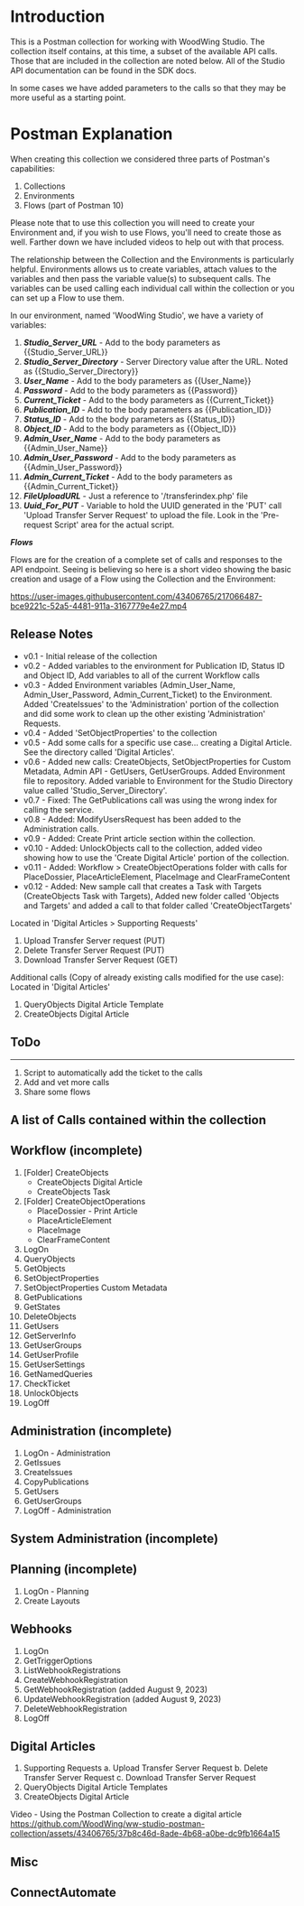 # Introduction
This is a Postman collection for working with WoodWing Studio. The collection itself contains, at this time, a subset of the available API calls. Those that are included in the collection are noted below. All of the Studio API documentation can be found in the SDK docs.

In some cases we have added parameters to the calls so that they may be more useful as a starting point.

# Postman Explanation

When creating this collection we considered three parts of Postman's capabilities:

1. Collections
2. Environments
3. Flows (part of Postman 10)

Please note that to use this collection you will need to create your Environment and, if you wish to use Flows, you'll need to create those as well. Farther down we have included videos to help out with that process.

The relationship between the Collection and the Environments is particularly helpful. Environments allows us to create variables, attach values to the variables and then pass the variable value(s) to subsequent calls. The variables can be used calling each individual call within the collection or you can set up a Flow to use them.

In our environment, named 'WoodWing Studio', we have a variety of variables:

1. ***Studio_Server_URL*** - Add to the body parameters as {{Studio_Server_URL}}
2. ***Studio_Server_Directory*** - Server Directory value after the URL. Noted as {{Studio_Server_Directory}}
3. ***User_Name*** - Add to the body parameters as {{User_Name}}
4. ***Password*** - Add to the body parameters as {{Password}}
5. ***Current_Ticket*** - Add to the body parameters as {{Current_Ticket}}
6. ***Publication_ID*** - Add to the body parameters as {{Publication_ID}}
7. ***Status_ID*** - Add to the body parameters as {{Status_ID}}
8. ***Object_ID*** - Add to the body parameters as {{Object_ID}}
9. ***Admin_User_Name*** - Add to the body parameters as {{Admin_User_Name}}
10. ***Admin_User_Password*** - Add to the body parameters as {{Admin_User_Password}}
11. ***Admin_Current_Ticket*** - Add to the body parameters as {{Admin_Current_Ticket}}
12. ***FileUploadURL*** - Just a reference to '/transferindex.php' file
13. ***Uuid_For_PUT*** - Variable to hold the UUID generated in the 'PUT' call 'Upload Transfer Server Request' to upload the file. Look in the 'Pre-request Script' area for the actual script.

***Flows***

Flows are for the creation of a complete set of calls and responses to the API endpoint. Seeing is believing so here is a short video showing the basic creation and usage of a Flow using the Collection and the Environment:

https://user-images.githubusercontent.com/43406765/217066487-bce9221c-52a5-4481-911a-3167779e4e27.mp4


## Release Notes
 - v0.1 - Initial release of the collection
 - v0.2 - Added variables to the environment for Publication ID, Status ID and Object ID, Add variables to all of the current Workflow calls
 - v0.3 - Added Environment variables (Admin_User_Name, Admin_User_Password, Admin_Current_Ticket) to the Environment. Added 'CreateIssues' to the 'Administration' portion of the collection and did some work to clean up the other existing 'Administration' Requests.
 - v0.4 - Added 'SetObjectProperties' to the collection
 - v0.5 - Add some calls for a specific use case... creating a Digital Article. See the directory called 'Digital Articles'.
 - v0.6 - Added new calls: CreateObjects, SetObjectProperties for Custom Metadata, Admin API - GetUsers, GetUserGroups. Added Environment file to repository. Added variable to Environment for the Studio Directory value called 'Studio_Server_Directory'.
 - v0.7 - Fixed: The GetPublications call was using the wrong index for calling the service.
 - v0.8 - Added: ModifyUsersRequest has been added to the Administration calls.
 - v0.9 - Added: Create Print article section within the collection.
 - v0.10 - Added: UnlockObjects call to the collection, added video showing how to use the 'Create Digital Article' portion of the collection.
 - v0.11 - Added: Workflow > CreateObjectOperations folder with calls for PlaceDossier, PlaceArticleElement, PlaceImage and ClearFrameContent
 - v0.12 - Added: New sample call that creates a Task with Targets (CreateObjects Task with Targets), Added new folder called 'Objects and Targets' and added a call to that folder called 'CreateObjectTargets'

Located in 'Digital Articles > Supporting Requests'
1. Upload Transfer Server request (PUT)
2. Delete Transfer Server Request (PUT)
3. Download Transfer Server Request (GET)

Additional calls (Copy of already existing calls modified for the use case): 
Located in 'Digital Articles'

1. QueryObjects Digital Article Template
2. CreateObjects Digital Article


## ToDo
----
1. Script to automatically add the ticket to the calls
2. Add and vet more calls
3. Share some flows

## A list of Calls contained within the collection

## Workflow (incomplete)
 1. [Folder] CreateObjects
    - CreateObjects Digital Article
    - CreateObjects Task
 2. [Folder] CreateObjectOperations
    - PlaceDossier - Print Article
    - PlaceArticleElement
    - PlaceImage
    - ClearFrameContent
 3. LogOn
 4. QueryObjects
 5. GetObjects
 6. SetObjectProperties
 7. SetObjectProperties Custom Metadata
 8. GetPublications
 9. GetStates
 10. DeleteObjects
 11. GetUsers
 12. GetServerInfo
 13. GetUserGroups
 14. GetUserProfile
 15. GetUserSettings
 16. GetNamedQueries
 17. CheckTicket
 18. UnlockObjects
 19. LogOff

## Administration (incomplete)
 1. LogOn - Administration
 3. GetIssues
 4. CreateIssues
 5. CopyPublications
 6. GetUsers
 7. GetUserGroups
 8. LogOff - Administration

## System Administration (incomplete)

## Planning (incomplete)
 1. LogOn - Planning
 2. Create Layouts
 
## Webhooks
 1. LogOn
 2. GetTriggerOptions
 3. ListWebhookRegistrations
 4. CreateWebhookRegistration
 5. GetWebhookRegistration  (added August 9, 2023)
 6. UpdateWebhookRegistration (added August 9, 2023)
 7. DeleteWebhookRegistration
 8. LogOff

## Digital Articles
 1. Supporting Requests
    a. Upload Transfer Server Request
    b. Delete Transfer Server Request
    c. Download Transfer Server Request
 2. QueryObjects Digital Article Templates
 3. CreateObjects Digital Article

Video - Using the Postman Collection to create a digital article
https://github.com/WoodWing/ww-studio-postman-collection/assets/43406765/37b8c46d-8ade-4b68-a0be-dc9fb1664a15

## Misc

## ConnectAutomate
